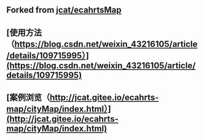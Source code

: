 
Forked from [jcat/ecahrtsMap](https://gitee.com/jcat/ecahrts-map) 
---
[使用方法（https://blog.csdn.net/weixin_43216105/article/details/109715995）](https://blog.csdn.net/weixin_43216105/article/details/109715995) 
---
[案例浏览（http://jcat.gitee.io/ecahrts-map/cityMap/index.html）](http://jcat.gitee.io/ecahrts-map/cityMap/index.html)
---
   